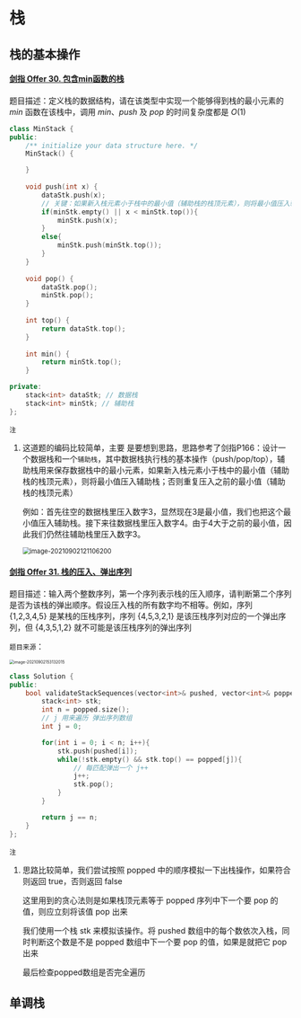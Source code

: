 # 栈

## 栈的基本操作

#### [剑指 Offer 30. 包含min函数的栈](https://leetcode-cn.com/problems/bao-han-minhan-shu-de-zhan-lcof/)

题目描述：定义栈的数据结构，请在该类型中实现一个能够得到栈的最小元素的 $min$ 函数在该栈中，调用 $min$、$push$ 及 $pop$ 的时间复杂度都是 $O(1)$

```C++
class MinStack {
public:
    /** initialize your data structure here. */
    MinStack() {

    }
    
    void push(int x) {
        dataStk.push(x);
        // 关键：如果新入栈元素小于栈中的最小值（辅助栈的栈顶元素），则将最小值压入辅助栈；否则重复压入之前的最小值（辅助栈的栈顶元素）
        if(minStk.empty() || x < minStk.top()){
            minStk.push(x);
        }
        else{
            minStk.push(minStk.top());
        }
    }
    
    void pop() {
        dataStk.pop();
        minStk.pop();
    }
    
    int top() {
        return dataStk.top();
    }
    
    int min() {
        return minStk.top();
    }

private:
    stack<int> dataStk; // 数据栈
    stack<int> minStk; // 辅助栈
};
```

`注`

1. 这道题的编码比较简单，主要 是要想到思路，思路参考了剑指P166：设计一个数据栈和一个`辅助栈`，其中数据栈执行栈的基本操作（push/pop/top），辅助栈用来保存数据栈中的最小元素，如果新入栈元素小于栈中的最小值（辅助栈的栈顶元素），则将最小值压入辅助栈；否则重复压入之前的最小值（辅助栈的栈顶元素）

   例如：首先往空的数据栈里压入数字3，显然现在3是最小值，我们也把这个最小值压入辅助栈。接下来往数据栈里压入数字4。由于4大于之前的最小值，因此我们仍然往辅助栈里压入数字3。

   <img src="栈.assets/image-20210902121106200.png" alt="image-20210902121106200" style="zoom:80%;" />

#### [剑指 Offer 31. 栈的压入、弹出序列](https://leetcode-cn.com/problems/zhan-de-ya-ru-dan-chu-xu-lie-lcof/)

题目描述：输入两个整数序列，第一个序列表示栈的压入顺序，请判断第二个序列是否为该栈的弹出顺序。假设压入栈的所有数字均不相等。例如，序列 {1,2,3,4,5} 是某栈的压栈序列，序列 {4,5,3,2,1} 是该压栈序列对应的一个弹出序列，但 {4,3,5,1,2} 就不可能是该压栈序列的弹出序列

`题目来源`：

<img src="栈.assets/image-20210902153132015.png" alt="image-20210902153132015" style="zoom:50%;" />

```C++
class Solution {
public:
    bool validateStackSequences(vector<int>& pushed, vector<int>& popped) {
        stack<int> stk;
        int n = popped.size();
        // j 用来遍历 弹出序列数组
        int j = 0;

        for(int i = 0; i < n; i++){
            stk.push(pushed[i]);
            while(!stk.empty() && stk.top() == popped[j]){
                // 每匹配弹出一个 j++
                j++;
                stk.pop();
            }
        }

        return j == n;
    }
};
```

`注`

1. 思路比较简单，我们尝试按照 popped 中的顺序模拟一下出栈操作，如果符合则返回 true，否则返回 false

   这里用到的贪心法则是如果栈顶元素等于 popped 序列中下一个要 pop 的值，则应立刻将该值 pop 出来

   我们使用一个栈 stk 来模拟该操作。将 pushed 数组中的每个数依次入栈，同时判断这个数是不是 popped 数组中下一个要 pop 的值，如果是就把它 pop 出来

   最后检查popped数组是否完全遍历

   
























## 单调栈